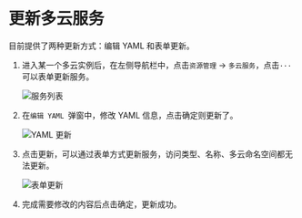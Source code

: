 # 更新多云服务

目前提供了两种更新方式：编辑 YAML 和表单更新。

1. 进入某一个多云实例后，在左侧导航栏中，点击`资源管理` -> `多云服务`，点击`···`可以表单更新服务。

    ![服务列表](https://docs.daocloud.io/daocloud-docs-images/docs/kairship/images/update-service01.png)

2. 在`编辑 YAML `弹窗中，修改 YAML 信息，点击确定则更新了。

    ![YAML 更新](https://docs.daocloud.io/daocloud-docs-images/docs/kairship/images/update-service02.png)

3. 点击更新，可以通过表单方式更新服务，访问类型、名称、多云命名空间都无法更新。

    ![表单更新](https://docs.daocloud.io/daocloud-docs-images/docs/kairship/images/update-service03.png)

4. 完成需要修改的内容后点击确定，更新成功。
